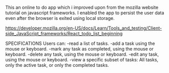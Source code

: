 This an online to do app which i improved upon from the mozilla website tutorial on javascript frameworks. I enabled the app to persist the user data even after the browser is exited using local storage.

https://developer.mozilla.org/en-US/docs/Learn/Tools_and_testing/Client-side_JavaScript_frameworks/React_todo_list_beginning

SPECIFICATIONS
Users can:
-read a list of tasks.
-add a task using the mouse or keyboard.
-mark any task as completed, using the mouse or keyboard.
-delete any task, using the mouse or keyboard.
-edit any task, using the mouse or keyboard.
-view a specific subset of tasks: All tasks, only the active task, or only the completed tasks.
